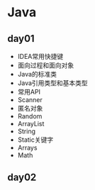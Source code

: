 # Java

## day01

- IDEA常用快捷键
- 面向过程和面向对象
- Java的标准类
- Java引用类型和基本类型
- 常用API
- Scanner
- 匿名对象
- Random
- ArrayList
- String
- Static关键字
- Arrays
- Math

## day02

